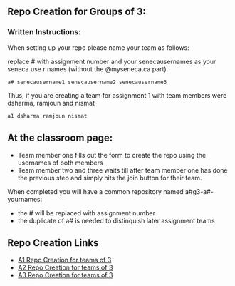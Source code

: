## Repo Creation for Groups of 3:

### Written Instructions:

When setting up your repo please name your team as follows:

replace # with assignment number and your senecausernames as your seneca use r names (without the @myseneca.ca part).
```
a# senecausername1 senecausername2 senecausername3
```

Thus, if you are creating a team for assignment 1 with team members were dsharma, ramjoun and nismat

```
a1 dsharma ramjoun nismat
```


## At the classroom page:

* Team member one fills out the form to create the repo using the usernames of both members
* Team member two and three waits till after team member one has done the previous step and simply hits the join button for their team.

When completed you will have a common repository named a#g3-a#-yournames:

  * the # will be replaced with assignment number
  * the duplicate of a# is needed to distinquish later assignment teams

## Repo Creation Links

* [A1 Repo Creation for teams of 3](https://classroom.github.com/a/UDgFQoff)
* [A2 Repo Creation for teams of 3](https://classroom.github.com/a/Oaeed_OY)
* [A3 Repo Creation for teams of 3](https://classroom.github.com/a/rqk5j_EV)

